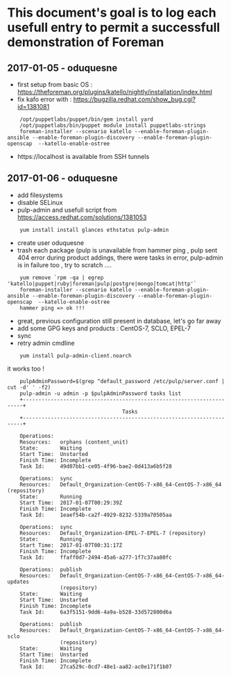 # This document's goal is to log each usefull entry to permit a successfull demonstration of Foreman

## 2017-01-05 - oduquesne
- first setup from basic OS : https://theforeman.org/plugins/katello/nightly/installation/index.html
- fix kafo error with : https://bugzilla.redhat.com/show_bug.cgi?id=1381081
```
    /opt/puppetlabs/puppet/bin/gem install yard
    /opt/puppetlabs/bin/puppet module install puppetlabs-strings
    foreman-installer --scenario katello --enable-foreman-plugin-ansible --enable-foreman-plugin-discovery --enable-foreman-plugin-openscap  --katello-enable-ostree
```
- https://localhost is available from SSH tunnels

## 2017-01-06 - oduquesne
- add filesystems
- disable SELinux
- pulp-admin and usefull script from https://access.redhat.com/solutions/1381053
```
    yum install install glances ethstatus pulp-admin
```
- create user oduquesne
- trash each package (pulp is unavailable from hammer ping , pulp sent 404 error during product addings, there were tasks in error, pulp-admin is in failure too , try to scratch ....
```
    yum remove `rpm -qa | egrep 'katello|puppet|ruby|foreman|pulp|postgre|mongo|tomcat|http'`
    foreman-installer --scenario katello --enable-foreman-plugin-ansible --enable-foreman-plugin-discovery --enable-foreman-plugin-openscap  --katello-enable-ostree
    hammer ping => ok !!!
```
- great, previous configuration still present in database, let's go far away
- add some GPG keys and products : CentOS-7, SCLO, EPEL-7
- sync
- retry admin cmdline
```
    yum install pulp-admin-client.noarch
```

it works too !
```
    pulpAdminPassword=$(grep ^default_password /etc/pulp/server.conf | cut -d' ' -f2)
    pulp-admin -u admin -p $pulpAdminPassword tasks list
    +----------------------------------------------------------------------+
                                     Tasks
    +----------------------------------------------------------------------+
    
    Operations:  
    Resources:   orphans (content_unit)
    State:       Waiting
    Start Time:  Unstarted
    Finish Time: Incomplete
    Task Id:     49d07bb1-ce05-4f96-bae2-0d413a6b5f28
    
    Operations:  sync
    Resources:   Default_Organization-CentOS-7-x86_64-CentOS-7-x86_64 (repository)
    State:       Running
    Start Time:  2017-01-07T00:29:39Z
    Finish Time: Incomplete
    Task Id:     1eaef54b-ca2f-4929-8232-5339a70505aa
    
    Operations:  sync
    Resources:   Default_Organization-EPEL-7-EPEL-7 (repository)
    State:       Running
    Start Time:  2017-01-07T00:31:17Z
    Finish Time: Incomplete
    Task Id:     ffaff0d7-2494-45a6-a277-1f7c37aa80fc
    
    Operations:  publish
    Resources:   Default_Organization-CentOS-7-x86_64-CentOS-7-x86_64-updates
                 (repository)
    State:       Waiting
    Start Time:  Unstarted
    Finish Time: Incomplete
    Task Id:     6a3f5151-9dd6-4a9a-b528-33d572800d6a
    
    Operations:  publish
    Resources:   Default_Organization-CentOS-7-x86_64-CentOS-7-x86_64-sclo
                 (repository)
    State:       Waiting
    Start Time:  Unstarted
    Finish Time: Incomplete
    Task Id:     27ca529c-0cd7-48e1-aa82-ac0e171f1b07
```


